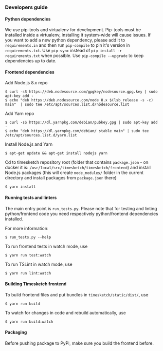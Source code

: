 ### Developers guide

#### Python dependencies
We use pip-tools and virtualenv for development. Pip-tools must be installed
inside a virtualenv, installing it system-wide will cause issues.
If you want to add a new python dependency, please add it to `requirements.in`
and then run `pip-compile` to pin it's version in `requirements.txt`.
Use `pip-sync` instead of `pip install -r requirements.txt` when possible.
Use `pip-compile --upgrade` to keep dependencies up to date.

#### Frontend dependencies
Add Node.js 8.x repo

    $ curl -sS https://deb.nodesource.com/gpgkey/nodesource.gpg.key | sudo apt-key add -
    $ echo "deb https://deb.nodesource.com/node_8.x $(lsb_release -s -c) main"  | sudo tee /etc/apt/sources.list.d/nodesource.list

Add Yarn repo

    $ curl -sS https://dl.yarnpkg.com/debian/pubkey.gpg | sudo apt-key add -
    $ echo "deb https://dl.yarnpkg.com/debian/ stable main" | sudo tee /etc/apt/sources.list.d/yarn.list

Install Node.js and Yarn

    $ apt-get update && apt-get install nodejs yarn

Cd to timesketch repository root (folder that contains `package.json` - on docker it is: `/usr/local/src/timesketch/timesketch/frontend`)
and install Node.js packages (this will create `node_modules/` folder in the
current directory and install packages from `package.json` there)

    $ yarn install

#### Running tests and linters
The main entry point is `run_tests.py`. Please note that for testing and
linting python/frontend code you need respectively python/frontend dependencies
installed.

For more information:

    $ run_tests.py --help

To run frontend tests in watch mode, use

    $ yarn run test:watch

To run TSLint in watch mode, use

    $ yarn run lint:watch

#### Building Timesketch frontend
To build frontend files and put bundles in `timesketch/static/dist/`, use

    $ yarn run build

To watch for changes in code and rebuild automatically, use

    $ yarn run build:watch

#### Packaging
Before pushing package to PyPI, make sure you build the frontend before.
